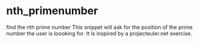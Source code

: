 # nth_primenumber
find the nth prime number
This snippet will ask for the position of the prime number the user is loooking for. It is inspired by a projecteuler.net exercise. 
